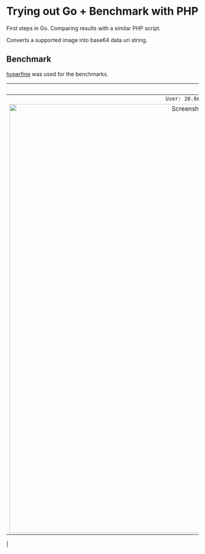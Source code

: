 # Trying out Go + Benchmark with PHP

First steps in Go. Comparing results with a similar PHP script.

Converts a supported image into base64 data uri string.

## Benchmark

[hyperfine](https://github.com/sharkdp/hyperfine) was used for the benchmarks.

| PHP (PHP 7.3.3)  | Go (go1.12.1 darwin/amd64) | Node (v11.13.0) |
| :-------------: | :-------------: | :-------------: |
| `User: 20.6ms, System: 9.8ms - 74 runs` | `User: 5.1ms, System: 2.2ms - 286 runs` | `User: 72.9ms, System: 18.7ms - 30 runs` |
|<img width="1122" alt="Screenshot 2019-04-03 at 02 24 04" src="https://user-images.githubusercontent.com/6123841/55442537-becd1c00-55b7-11e9-8d53-5ab7d3f207ad.png">|<img width="1122" alt="Screenshot 2019-04-03 at 02 25 08" src="https://user-images.githubusercontent.com/6123841/55442538-becd1c00-55b7-11e9-96c8-3591b8695f36.png">| <img width="1122" alt="Screenshot 2019-04-03 at 03 57 33" src="https://user-images.githubusercontent.com/6123841/55445574-b16a5e80-55c4-11e9-84af-aa0c6bfca89c.png">
 |
